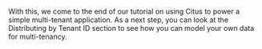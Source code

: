 With this, we come to the end of our tutorial on using Citus to power a simple multi-tenant application. As a next step, you can look at the Distributing by Tenant ID section to see how you can model your own data for multi-tenancy.
